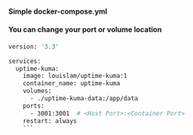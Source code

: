 #### Simple docker-compose.yml
#### You can change your port or volume location
```sh
version: '3.3'

services:
  uptime-kuma:
    image: louislam/uptime-kuma:1
    container_name: uptime-kuma
    volumes:
      - ./uptime-kuma-data:/app/data
    ports:
      - 3001:3001  # <Host Port>:<Container Port>
    restart: always
    ```

